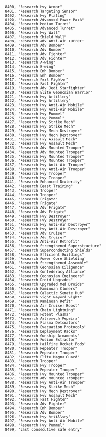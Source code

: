 ﻿```text
8400, "Research Hvy Armor"
8401, "Research Targeting Sensor"
8402, "Research Hvy Plating"
8403, "Research Advanced Power Pack"
8404, "Research Medium Turret"
8405, "Research Advanced Turret"
8406, "Research Hvy Wall"
8407, "Research Shield Wall"
8408, "Research Adv Anti-Air Turret"
8409, "Research Adv Bomber"
8410, "Research Adv Bomber"
8411, "Research Adv Fighter"
8412, "Research Adv Fighter"
8413, "Research A-wing"
8414, "Research B-wing"
8415, "Research Enh Bomber"
8416, "Research Enh Bomber"
8417, "Research Fast Fighter"
8418, "Research Fast Fighter"
8419, "Research Adv Jedi Starfighter"
8420, "Research Elite Geonosian Warrior"
8421, "Research Hvy Artillery"
8422, "Research Hvy Artillery"
8423, "Research Hvy Anti-Air Mobile"
8424, "Research Hvy Anti-Air Mobile"
8425, "Research Hvy Pummel"
8426, "Research Hvy Pummel"
8427, "Research Hvy Strike Mech"
8428, "Research Hvy Strike Mech"
8429, "Research Hvy Mech Destroyer"
8430, "Research Hvy Mech Destroyer"
8431, "Research Hvy Assault Mech"
8432, "Research Hvy Assault Mech"
8433, "Research Adv Mounted Trooper"
8434, "Research Adv Mounted Trooper"
8435, "Research Hvy Mounted Trooper"
8436, "Research Hvy Mounted Trooper"
8437, "Research Hvy Anti-Air Trooper"
8438, "Research Hvy Anti-Air Trooper"
8439, "Research Hvy Trooper"
8440, "Research Hvy Trooper"
8441, "Research Enhanced Dexterity"
8442, "Research Beast Training"
8443, "Research Trooper"
8444, "Research Trooper"
8445, "Research Frigate"
8446, "Research Frigate"
8447, "Research Adv Frigate"
8448, "Research Adv Frigate"
8449, "Research Hvy Destroyer"
8450, "Research Hvy Destroyer"
8451, "Research Hvy Anti-Air Destroyer"
8452, "Research Hvy Anti-Air Destroyer"
8453, "Research Adv Cruiser"
8454, "Research Adv Cruiser"
8455, "Research Anti-Air Retrofit"
8456, "Research Strengthened Superstructure"
8457, "Research Superconducting Shields"
8458, "Research Efficient Buildings"
8459, "Research Power Core Shielding"
8460, "Research Strengthened Assembly"
8461, "Research Geonosian Diligence"
8462, "Research Confederacy Alliance"
8463, "Research Geonosian Engineers"
8464, "Research Droid Upgrades"
8465, "Research Upgraded Med Droids"
8466, "Research Kaminoan Cloners"
8467, "Research Galactic Senate Hub"
8468, "Research Sight Beyond Sight"
8469, "Research Kaminoan Refit"
8470, "Research Air Cruiser Boost"
8471, "Research Chain Lightning"
8472, "Research Potent Plasma"
8473, "Research Astromech Repairs"
8474, "Research Plasma Detonators"
8475, "Research Evacuation Protocols"
8476, "Research Deployment Racks"
8477, "Research Gunship Armaments"
8478, "Research Fusion Extractor"
8479, "Research Hailfire Rocket Pods"
8480, "Research Repeater Trooper"
8481, "Research Repeater Trooper"
8482, "Research Elite Magna Guard"
8483, "Research Trooper"
8484, "Research Hvy Trooper"
8485, "Research Repeater Trooper"
8486, "Research Hvy Mounted Trooper"
8487, "Research Adv Mounted Trooper"
8488, "Research Hvy Anti-Air Trooper"
8489, "Research Hvy Strike Mech"
8490, "Research Hvy Mech Destroyer"
8491, "Research Hvy Assault Mech"
8492, "Research Fast Fighter"
8493, "Research Adv Fighter"
8494, "Research Enh Bomber"
8495, "Research Adv Bomber"
8496, "Research Hvy Artillery"
8497, "Research Hvy Anti-Air Mobile"
8498, "Research Hvy Pummel"
8499, "last consecutive safe entry"
```